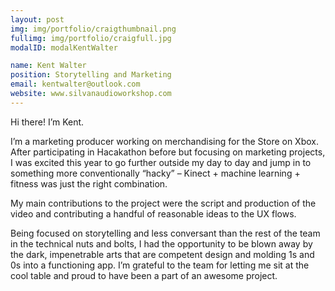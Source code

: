 ```yaml
---
layout: post
img: img/portfolio/craigthumbnail.png
fullimg: img/portfolio/craigfull.jpg
modalID: modalKentWalter

name: Kent Walter
position: Storytelling and Marketing
email: kentwalter@outlook.com
website: www.silvanaudioworkshop.com
---
```


Hi there! I’m Kent.

I’m a marketing producer working on merchandising for the Store on Xbox. After participating in Hacakathon before but focusing on marketing projects, I was excited this year to go further outside my day to day and jump in to something more conventionally “hacky” – Kinect + machine learning + fitness was just the right combination.

My main contributions to the project were the script and production of the video and contributing a handful of reasonable ideas to the UX flows.

Being focused on storytelling and less conversant than the rest of the team in the technical nuts and bolts, I had the opportunity to be blown away by the dark, impenetrable arts that are competent design and molding 1s and 0s into a functioning app. I’m grateful to the team for letting me sit at the cool table and proud to have been a part of an awesome project.
